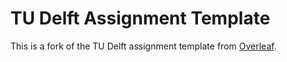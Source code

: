 # TU Delft Assignment Template

This is a fork of the TU Delft assignment template from [Overleaf](https://www.overleaf.com/latex/templates/tu-delft-assignment-template/yqznbthfgpxk).